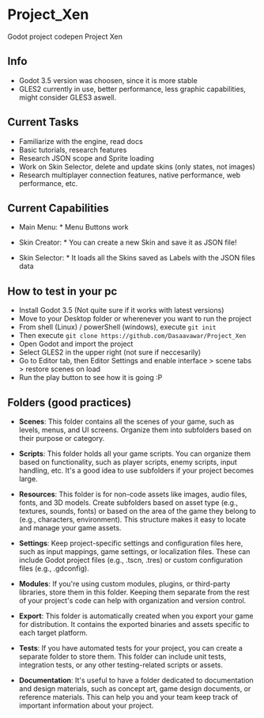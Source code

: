 # Project_Xen

Godot project codepen Project Xen

## Info
  *  Godot 3.5 version was choosen, since it is more stable
  *  GLES2 currently in use, better performance, less graphic capabilities, might consider GLES3 aswell.

## Current Tasks
  *  Familiarize with the engine, read docs
  *  Basic tutorials, research features
  *  Research JSON scope and Sprite loading
  *  Work on Skin Selector, delete and update skins (only states, not images)
  *  Research multiplayer connection features, native performance, web performance, etc.

## Current Capabilities

  *  Main Menu:
    *  Menu Buttons work

  *  Skin Creator:
    *  You can create a new Skin and save it as JSON file!
    
  *  Skin Selector:
    *  It loads all the Skins saved as Labels with the JSON files data

## How to test in your pc

  *  Install Godot 3.5 (Not quite sure if it works with latest versions)
  *  Move to your Desktop folder or wherenever you want to run the project
  *  From shell (Linux) / powerShell (windows), execute `git init`
  *  Then execute `git clone https://github.com/Dasaavawar/Project_Xen`
  *  Open Godot and import the project
  *  Select GLES2 in the upper right (not sure if neccesarily)
  *  Go to Editor tab, then Editor Settings and enable interface > scene tabs > restore scenes on load
  *  Run the play button to see how it is going :P

## Folders (good practices)

  *  **Scenes**: This folder contains all the scenes of your game, such as levels, menus, and UI screens. Organize them into subfolders based on their purpose or category.

  *  **Scripts**: This folder holds all your game scripts. You can organize them based on functionality, such as player scripts, enemy scripts, input handling, etc. It's a good idea to use subfolders if your project becomes large.

  *  **Resources**: This folder is for non-code assets like images, audio files, fonts, and 3D models. Create subfolders based on asset type (e.g., textures, sounds, fonts) or based on the area of the game they belong to (e.g., characters, environment). This structure makes it easy to locate and manage your game assets.

  *  **Settings**: Keep project-specific settings and configuration files here, such as input mappings, game settings, or localization files. These can include Godot project files (e.g., .tscn, .tres) or custom configuration files (e.g., .gdconfig).

  *  **Modules**: If you're using custom modules, plugins, or third-party libraries, store them in this folder. Keeping them separate from the rest of your project's code can help with organization and version control.

  *  **Export**: This folder is automatically created when you export your game for distribution. It contains the exported binaries and assets specific to each target platform.

  *  **Tests**: If you have automated tests for your project, you can create a separate folder to store them. This folder can include unit tests, integration tests, or any other testing-related scripts or assets.

  *  **Documentation**: It's useful to have a folder dedicated to documentation and design materials, such as concept art, game design documents, or reference materials. This can help you and your team keep track of important information about your project.
